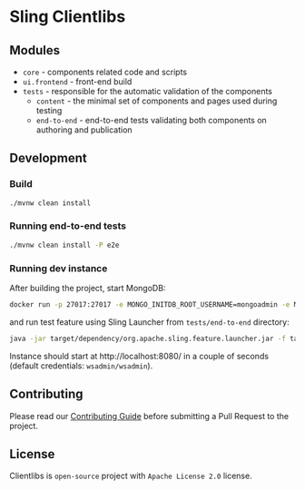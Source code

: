 # Sling Clientlibs

## Modules
- `core` - components related code and scripts
- `ui.frontend` - front-end build
- `tests` - responsible for the automatic validation of the components
  - `content` - the minimal set of components and pages used during testing
  - `end-to-end` - end-to-end tests validating both components on authoring and publication

## Development

### Build

```bash
./mvnw clean install
```

### Running end-to-end tests

```bash
./mvnw clean install -P e2e
```

### Running dev instance
After building the project, start MongoDB:

```bash
docker run -p 27017:27017 -e MONGO_INITDB_ROOT_USERNAME=mongoadmin -e MONGO_INITDB_ROOT_PASSWORD=mongoadmin mongo:4.4.6
```


and run test feature using Sling Launcher from `tests/end-to-end` directory:

```bash
java -jar target/dependency/org.apache.sling.feature.launcher.jar -f target/slingfeature-tmp/feature-sling-clientlibs-tests.json
```

Instance should start at http://localhost:8080/ in a couple of seconds (default credentials: `wsadmin/wsadmin`).

## Contributing
Please read our [Contributing Guide](./CONTRIBUTING.md) before submitting a Pull Request to the project.

## License
Clientlibs is `open-source` project with `Apache License 2.0` license.
